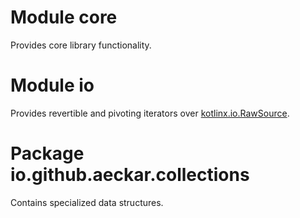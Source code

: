 # Module core

Provides core library functionality.

# Module io

Provides revertible and pivoting iterators over
[kotlinx.io.RawSource](https://kotlin.github.io/kotlinx-io/kotlinx-io-core/kotlinx.io/-raw-source/index.html).

# Package io.github.aeckar.collections

Contains specialized data structures.